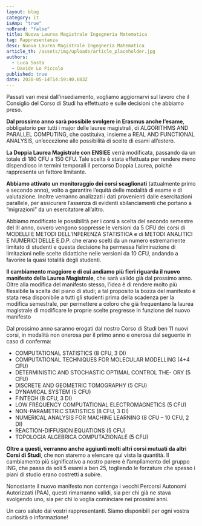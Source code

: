 ```yaml
---
layout: blog
category: it
isAmp: "true"
noBrand: "false"
title: Nuova Laurea Magistrale Ingegneria Matematica
tag: Rappresentanza
desc: Nuova Laurea Magistrale Ingegneria Matematica
article_th: /assets/img/uploads/article_placeholder.jpg
authors:
  - Luca Sosta
  - Davide Lo Piccolo
published: true
date: 2020-05-14T14:59:40.683Z
---
```

<!--StartFragment-->

Passati vari mesi dall’insediamento, vogliamo aggiornarvi sul lavoro che il Consiglio del Corso di Studi ha effettuato e sulle decisioni che abbiamo preso.

**Dal prossimo anno sarà possibile svolgere in Erasmus anche l’esame**, obbligatorio per tutti i major delle lauree magistrali, di ALGORITHMS AND PARALLEL COMPUTING, che costituiva, insieme a REAL AND FUNCTIONAL ANALYSIS, un’eccezione alle possibilità di scelte di esami all’estero.

**La Doppia Laurea Magistrale con ENSIEE** verrà modificata, passando da un totale di 180 CFU a 150 CFU. Tale scelta è stata effettuata per rendere meno dispendioso in termini temporali il percorso Doppia Laurea, poiché rappresenta un fattore limitante.

**Abbiamo attivato un monitoraggio dei corsi scaglionati** (attualmente primo e secondo anno), volto a garantire l’equità delle modalità di esame e di valutazione. Inoltre verranno analizzati i dati provenienti dalle esercitazioni parallele, per assicurare l’assenza di evidenti sbilanciamenti che portano a ”migrazioni” da un esercitatore all’altro.

Abbiamo modificato le possibilità per i corsi a scelta del secondo semestre del III anno, ovvero vengono soppresse le versioni da 5 CFU dei corsi di MODELLI E METODI DELL’INFERENZA STATISTICA e di METODI ANALITICI E NUMERICI DELLE E.D.P. che erano scelti da un numero estremamente limitato di studenti e questa decisione ha permessa l’eliminazione di limitazioni nelle scelte didattiche nelle versioni da 10 CFU, andando a favorire la quasi totalità degli studenti.

**Il cambiamento maggiore e di cui andiamo più fieri riguarda il nuovo manifesto della Laurea Magistrale**, che sarà valido già dal prossimo anno. Oltre alla modifica del manifesto stesso, l’idea è di rendere molto più flessibile la scelta del piano di studi; a tal proposito la bozza del manifesto è stata resa disponibile a tutti gli studenti prima della scadenza per la modifica semestrale, per permettere a coloro che già frequentano la laurea magistrale di modificare le proprie scelte pregresse in funzione del nuovo manifesto

Dal prossimo anno saranno erogati dal nostro Corso di Studi ben 11 nuovi corsi, in modalità non onerosa per il primo anno e onerosa dal seguente in caso di conferma:

* COMPUTATIONAL STATISTICS (8 CFU, 3 DI)
* COMPUTATIONAL TECHNIQUES FOR MOLECULAR MODELLING (4+4 CFU)
* DETERMINISTIC AND STOCHASTIC OPTIMAL CONTROL THE- ORY (5 CFU)
* DISCRETE AND GEOMETRIC TOMOGRAPHY (5 CFU)
* DYNAMICAL SYSTEM (5 CFU)
* FINTECH (8 CFU, 3 DI)
* LOW FREQUENCY COMPUTATIONAL ELECTROMAGNETICS (5 CFU)
* NON-PARAMETRIC STATISTICS (8 CFU, 3 DI)
* NUMERICAL ANALYSIS FOR MACHINE LEARNING (8 CFU – 10 CFU, 2 DI)
* REACTION-DIFFUSION EQUATIONS (5 CFU)
* TOPOLOGIA ALGEBRICA COMPUTAZIONALE (5 CFU)

**Oltre a questi, verranno anche aggiunti molti altri corsi mutuati da altri Corsi di Studi**, che non staremo a elencare qui vista la quantità. Il cambiamento più significativo a nostro parere è l’ampliamento del gruppo ING, che passa da soli 5 esami a ben 25, togliendo le forzature che spesso i piani di studio erano costretti a subire.

Nonostante il nuovo manifesto non contenga i vecchi Percorsi Autonomi Autorizzati (PAA), questi rimarranno validi, sia per chi già ne stava svolgendo uno, sia per chi lo voglia cominciare nei prossimi anni.

Un caro saluto dai vostri rappresentanti. Siamo disponibili per ogni vostra curiosità o informazione!

<!--EndFragment-->